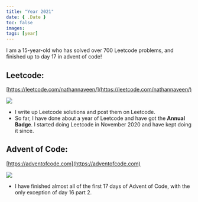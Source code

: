 ```yaml
---
title: "Year 2021"
date: { .Date }
toc: false
images:
tags: [year]
---
```


I am a 15-year-old who has solved over 700 Leetcode problems, and finished up to day 17 in advent of code!

## Leetcode:

[https://leetcode.com/nathannaveen/](https://leetcode.com/nathannaveen/)

![](https://i.imgur.com/uc73HZd.png)

* I write up Leetcode solutions and post them on Leetcode.
* So far, I have done about a year of Leetcode and have got the **Annual Badge**. I started doing Leetcode in November 2020 and have kept doing it since.

## Advent of Code:

[https://adventofcode.com](https://adventofcode.com)

![](https://i.imgur.com/67cu5NE.png)

* I have finished almost all of the first 17 days of Advent of Code, with the only exception of day 16 part 2.